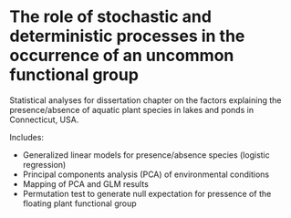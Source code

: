 The role of stochastic and deterministic processes in the occurrence of an uncommon functional group
========

Statistical analyses for dissertation chapter on the factors explaining the presence/absence of aquatic plant species in lakes and ponds in Connecticut, USA. 

Includes: 
- Generalized linear models for presence/absence species (logistic regression)
- Principal components analysis (PCA) of environmental conditions 
- Mapping of PCA and GLM results 
- Permutation test to generate null expectation for pressence of the floating plant functional group 
